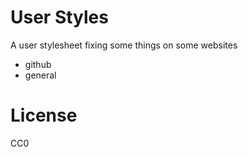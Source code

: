 # User Styles

A user stylesheet fixing some things on some websites

* github
* general

# License

CC0
